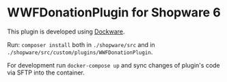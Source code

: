 # WWFDonationPlugin for Shopware 6

This plugin is developed using [Dockware](https://dockware.io/).

Run: `composer install` both in `./shopware/src` and in `./shopware/src/custom/plugins/WWFDonationPlugin`.

For development run `docker-compose up` and sync changes of plugin's code via SFTP into the container. 

